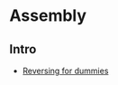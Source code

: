 # Assembly

## Intro

- [Reversing for dummies](https://0x44.cc/reversing/2021/07/21/reversing-x86-and-c-code-for-beginners.html)